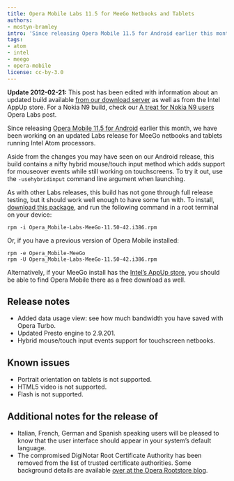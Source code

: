 ```yaml
---
title: Opera Mobile Labs 11.5 for MeeGo Netbooks and Tablets
authors:
- mostyn-bramley
intro: 'Since releasing Opera Mobile 11.5 for Android earlier this month, we have been working on an updated Labs release for MeeGo netbooks and tablets running Intel Atom processors.'
tags:
- atom
- intel
- meego
- opera-mobile
license: cc-by-3.0
---
```


**Update 2012-02-21:** This post has been edited with information about an updated build available [from our download server][1] as well as from the Intel AppUp store. For a Nokia N9 build, check our [A treat for Nokia N9 users][2] Opera Labs post.

[1]: http://www.opera.com/download/get.pl?sub=++++&id=34191&location=270&nothanks=yes
[2]: /articles/a-treat-for-nokia-n9-users-opera-mobile-labs-11-5/

Since releasing [Opera Mobile 11.5 for Android][3] earlier this month, we have been working on an updated Labs release for MeeGo netbooks and tablets running Intel Atom processors.

[3]: https://market.android.com/details?id=com.opera.browser&hl=en

Aside from the changes you may have seen on our Android release, this build contains a nifty hybrid mouse/touch input method which adds support for mouseover events while still working on touchscreens. To try it out, use the `-usehybridinput` command line argument when launching.

As with other Labs releases, this build has not gone through full release testing, but it should work well enough to have some fun with. To install, [download this package][4], and run the following command in a root terminal on your device:

[4]: http://www.opera.com/download/get.pl?sub=++++&id=34191&location=270&nothanks=yes

    rpm -i Opera_Mobile-Labs-MeeGo-11.50-42.i386.rpm

Or, if you have a previous version of Opera Mobile installed:

    rpm -e Opera_Mobile-MeeGo
    rpm -U Opera_Mobile-Labs-MeeGo-11.50-42.i386.rpm

Alternatively, if your MeeGo install has the [Intel’s AppUp store][5], you should be able to find Opera Mobile there as a free download as well.

[5]: http://www.appup.com/applications/index

## Release notes

- Added data usage view: see how much bandwidth you have saved with Opera Turbo.
- Updated Presto engine to 2.9.201.
- Hybrid mouse/touch input events support for touchscreen netbooks.

## Known issues

- Portrait orientation on tablets is not supported.
- HTML5 video is not supported.
- Flash is not supported.

## Additional notes for the release of

- Italian, French, German and Spanish speaking users will be pleased to know that the user interface should appear in your system’s default language.
- The compromised DigiNotar Root Certificate Authority has been removed from the list of trusted certificate authorities. Some background details are available [over at the Opera Rootstore blog][6].

[6]: http://my.opera.com/rootstore/blog/2011/09/06/diginotar-first-step-disabling-the-root
